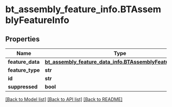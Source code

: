 # bt_assembly_feature_info.BTAssemblyFeatureInfo

## Properties
Name | Type | Description | Notes
------------ | ------------- | ------------- | -------------
**feature_data** | [**bt_assembly_feature_data_info.BTAssemblyFeatureDataInfo**](BTAssemblyFeatureDataInfo.md) |  | [optional] 
**feature_type** | **str** |  | [optional] 
**id** | **str** |  | [optional] 
**suppressed** | **bool** |  | [optional] 

[[Back to Model list]](../README.md#documentation-for-models) [[Back to API list]](../README.md#documentation-for-api-endpoints) [[Back to README]](../README.md)


